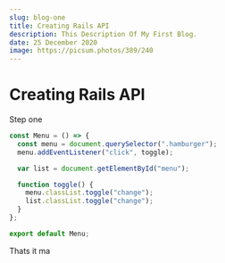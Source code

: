 ```yaml
---
slug: blog-one
title: Creating Rails API
description: This Description Of My First Blog.
date: 25 December 2020
image: https://picsum.photos/389/240
---
```


# Creating Rails API

Step one

```js
const Menu = () => {
  const menu = document.querySelector(".hamburger");
  menu.addEventListener("click", toggle);

  var list = document.getElementById("menu");

  function toggle() {
    menu.classList.toggle("change");
    list.classList.toggle("change");
  }
};

export default Menu;
```

Thats it ma
